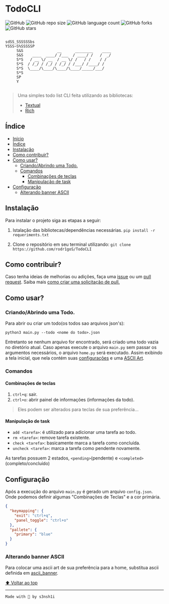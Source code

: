 # TodoCLI
![GitHub](https://img.shields.io/github/license/s3nsh1i/TodoCLI?color=9966ff&style=for-the-badge)
![GitHub repo size](https://img.shields.io/github/repo-size/s3nsh1i/TodoCLI?color=6666ff&style=for-the-badge)
![GitHub language count](https://img.shields.io/github/languages/count/s3nsh1i/TodoCLI?style=for-the-badge)
![GitHub forks](https://img.shields.io/github/forks/s3nsh1i/TodoCLI?color=ff6699&style=for-the-badge)
![GitHub stars](https://img.shields.io/github/stars/s3nsh1i/TodoCLI?color=99ccff&style=for-the-badge)


```

sdSS_SSSSSSbs
YSSS~S%SSSSSP
     S&S               __      ________    ____
     S&S    ____  ____/ /___  / ____/ /   /  _/
     S*S   / __ \/ __  / __ \/ /   / /    / /
     S*S  / /_/ / /_/ / /_/ / /___/ /____/ /
     S*S  \____/\____/\____/\____/_____/___/
     S*S
     SP
     Y
     
```

> Uma simples todo list CLI feita utilizando as bibliotecas:
> - [Textual](https://github.com/Textualize/textual)
> - [Rich](https://github.com/Textualize/rich)

## Índice 

* [Início](#todocli)
* [Índice](índice)
* [Instalação](#instalação)
* [Como contribuir?](#como-contribuir)
* [Como usar?](#como-usar)
	* [Criando/Abrindo uma Todo.](#criandoabrindo-uma-todo)
	* [Comandos](#comandos)
		* [Combinações de teclas](#combinações-de-teclas)
		* [Manipulação de task](#manipulação-de-task)
* [Configuração](#configuração)
	* [Alterando banner ASCII](#alterando-banner-ascii)

## Instalação
Para instalar o projeto siga as etapas a seguir:

1. Istalação das bibliotecas/dependências necessárias.
`pip install -r requeriments.txt`

2. Clone o repositório em seu terminal utilizando:
`git clone https://github.com/rodr1goS/TodoCLI`

## Como contribuir?
Caso tenha ideias de melhorias ou adições, faça uma [issue](https://github.com/rodr1goS/TodoCLI/issues/new) ou um [pull request](https://github.com/rodr1goS/TodoCLI/pulls).
Saiba mais [como criar uma solicitação de pull.](https://docs.github.com/en/pull-requests/collaborating-with-pull-requests/proposing-changes-to-your-work-with-pull-requests/creating-a-pull-request)

## Como usar?

### Criando/Abrindo uma Todo.

Para abrir ou criar um todo(os todos sao arquivos json's):

`python3 main.py --todo <nome do todo>.json`

Entretanto se nenhum arquivo for encontrado, será criado uma todo vazia no diretório atual.
Caso apenas execute o arquivo `main.py` sem passar os argumentos necessários, o arquivo `home.py` será executado.
Assim exibindo a tela inicial, que nela contém suas [configurações](#Configurações) e uma [ASCII Art](#Alterando-ASCII-(home.py)).

### Comandos

#### Combinações de teclas
1. `ctrl+q`: sair.
2. `ctrl+o`: abrir painel de informações (informações da todo).
> Eles podem ser alterados para teclas de sua preferência...

#### Manipulação de task

- `add <tarefa>`: é utilizado para adicionar uma tarefa ao todo.
- `rm <tarefa>`: remove tarefa existente.
- `check <tarefa>`: basicamente marca a tarefa como concluída.
- `uncheck <tarefa>`: marca a tarefa como pendente novamente.

As tarefas possuem 2 estados, `<pending>`(pendente) e `<completed>`(completo/concluído)

## Configuração
Após a execução do arquivo `main.py` é gerado um arquivo `config.json`.
Onde podemos definir algumas "Combinações de Teclas" e a cor primária.

```json
{
  "keymapping": {
    "exit": "ctrl+q",
    "panel_toggle": "ctrl+o"
  },
  "pallete": {
    "primary": "blue"
  }
}
```

### Alterando banner ASCII
Para colocar uma ascii art de sua preferência para a home, substitua ascii definida em [ascii_banner](https://github.com/rodr1goS/TodoCLI/blob/main/home.py#L10).

[⬆ Voltar ao top](#todocli)

___
`Made with 💜 by s3nsh1i`
